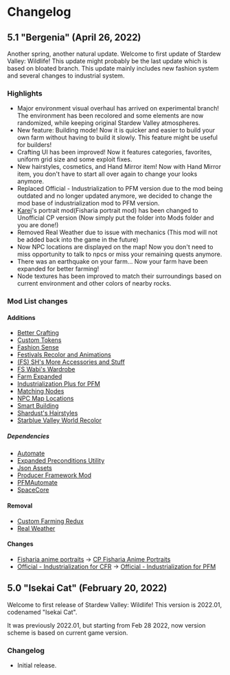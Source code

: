 # Changelog
## 5.1 "Bergenia" (April 26, 2022)
Another spring, another natural update. Welcome to first update of Stardew Valley: Wildlife! This update might probably be the last update which is based on bloated branch. This update mainly includes new fashion system and several changes to industrial system.

### Highlights
* Major environment visual overhaul has arrived on experimental branch! The environment has been recolored and some elements are now randomized, while keeping original Stardew Valley atmospheres.
* New feature: Building mode! Now it is quicker and easier to build your own farm without having to build it slowly. This feature might be useful for builders!
* Crafting UI has been improved! Now it features categories, favorites, uniform grid size and some exploit fixes.
* New hairstyles, cosmetics, and Hand Mirror item! Now with Hand Mirror item, you don't have to start all over again to change your looks anymore.
* Replaced Official - Industrialization to PFM version due to the mod being outdated and no longer updated anymore, we decided to change the mod base of industrialization mod to PFM version.
* [Karei](https://twitter.com/flat_fish_)'s portrait mod(Fisharia portrait mod) has been changed to Unofficial CP version (Now simply put the folder into Mods folder and you are done!)
* Removed Real Weather due to issue with mechanics (This mod will not be added back into the game in the future)
* Now NPC locations are displayed on the map! Now you don't need to miss opportunity to talk to npcs or miss your remaining quests anymore.
* There was an earthquake on your farm... Now your farm have been expanded for better farming!
* Node textures has been improved to match their surroundings based on current environment and other colors of nearby rocks.

### Mod List changes
#### Additions
* [Better Crafting](https://www.nexusmods.com/stardewvalley/mods/11115)
* [Custom Tokens](https://www.nexusmods.com/stardewvalley/mods/7517)
* [Fashion Sense](https://www.nexusmods.com/stardewvalley/mods/9969)
* [Festivals Recolor and Animations](https://www.nexusmods.com/stardewvalley/mods/2822)
* [(FS) SH's More Accessories and Stuff](https://www.nexusmods.com/stardewvalley/mods/10659)
* [FS Wabi's Wardrobe](https://www.nexusmods.com/stardewvalley/mods/11113)
* [Farm Expanded](https://www.nexusmods.com/stardewvalley/mods/11023)
* [Industrialization Plus for PFM](https://www.nexusmods.com/stardewvalley/mods/9777)
* [Matching Nodes](https://gamebanana.com/mods/12454)
* [NPC Map Locations](https://www.nexusmods.com/stardewvalley/mods/239)
* [Smart Building](https://www.nexusmods.com/stardewvalley/mods/11158)
* [Shardust's Hairstyles](https://www.nexusmods.com/stardewvalley/mods/8138)
* [Starblue Valley World Recolor](https://www.nexusmods.com/stardewvalley/mods/1869)
##### Dependencies
* [Automate](https://www.nexusmods.com/stardewvalley/mods/1063)
* [Expanded Preconditions Utility](https://www.nexusmods.com/stardewvalley/mods/6529)
* [Json Assets](https://www.nexusmods.com/stardewvalley/mods/1720)
* [Producer Framework Mod](https://www.nexusmods.com/stardewvalley/mods/4970)
* [PFMAutomate](https://www.nexusmods.com/stardewvalley/mods/5038)
* [SpaceCore](https://www.nexusmods.com/stardewvalley/mods/1348)

#### Removal
* [Custom Farming Redux](https://www.nexusmods.com/stardewvalley/mods/991)
* [Real Weather](https://www.nexusmods.com/stardewvalley/mods/5773/)

#### Changes
* [Fisharia anime portraits](https://www.nexusmods.com/stardewvalley/mods/10442) -> [CP Fisharia Anime Portraits](https://github.com/junsaberluo/CP_Fisharia_Anime_Portraits/releases/)
* [Official - Industrialization for CFR](https://www.nexusmods.com/stardewvalley/mods/3034) -> [Official - Industrialization for PFM](https://www.nexusmods.com/stardewvalley/mods/5102)

## 5.0 "Isekai Cat" (February 20, 2022)
Welcome to first release of Stardew Valley: Wildlife! This version is 2022.01, codenamed "Isekai Cat".

It was previously 2022.01, but starting from Feb 28 2022, now version scheme is based on current game version.

### Changelog
* Initial release.
